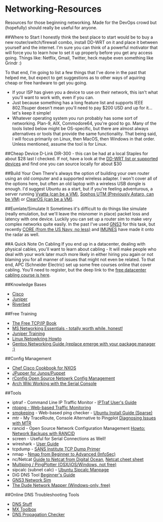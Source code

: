 # Networking-Resources
Resources for those beginning networking. Made for the DevOps crowd but (hopefully) should really be useful for anyone.

##Where to Start
I honestly think the best place to start would be to buy a new router/switch/firewall combo, install DD-WRT on it and place it between yourself and the internet. I'm sure you can think of a powerful motivator that will force you to learn how to set it up properly before you get any access going. Things like: Netflix, Gmail, Twitter, heck maybe even something like Grindr :)

To that end, I'm going to list a few things that I've done in the past that helped me, but expect to get suggestions as to other ways of aquiring cheap or free hardware to get you going. 

- If your ISP has given you a device to use on their network, this isn't what you'll want to work with, even if you can. 
- Just because something has a long feature list and supports IEEE 802.11super doesn't mean you'll need to pay $200 USD and up for it... let's keep it simple! 
- Whatever operating system you run probably has some sort of networking. Plan-9, AIX, Commodore64, you're good to go. Many of the tools listed below might be OS-specific, but there are almost always alternatives or tools that provide the same functionality. That being said, I will focus primarily on Linux, then MacOS, then Windows in that order. Unless mentioned, assume the tool is for Linux.  

##Cheap Device
D-Link DIR-300 - this can be had at a local Staples for about $28 last I checked. If not, have a look at the [DD-WRT list or supported devices](http://www.dd-wrt.com/wiki/index.php/Supported_Devices#D-Link) and find one you can source locally for about $30 

##Build Your Own
There's always the option of building your own router using an old computer and a supported wireless adapter. I won't cover all of the options here, but often an old laptop with a wireless USB dongle is enough. I'd suggest Ubuntu as a start, but if you're feeling adventurous, a server running [Vyatta (can be a VM)](http://vyos.net/wiki/Main_Page), [Sophos UTM (Previously Astaro, can be VM)](https://www.sophos.com/en-us/products/free-tools/sophos-utm-home-edition.aspx) or [ClearOS (can be a VM)](http://www.clearfoundation.com/#clearfoundation-community). 

##Eumlate/Simulate It
Sometimes it's difficult to do things like simulate (really emulation, but we'll leave the misnomer in place) packet loss and latency with one device. Luckily you can set up a router sim to make very complex networks quite easily. In the past I've used [GNS3](http://www.gns3.com/) for this task, but recently [CORE (from the US Navy, no less)](http://www.nrl.navy.mil/itd/ncs/products/core) and [IMUNES](http://imunes.net/) have made it onto the radar as well.

##A Quick Note On Cabling
If you end up in a datacenter, dealing with physical cables, you'll want to learn about cabling - It will make people who deal with your work later much more likely in either hiring you again or not blaming you for all manner of issues that might not even be related. To that end, APC (Schneider Electric) set up some free courses online that cover cabling. You'll need to register, but the deep link to the [free datacenter cabling course is here](http://energy.schneideruniversities.com/student.php?ctg=lessons&catalog=1&info_course=85).

##Knowledge Bases
- [Cisco](http://www.cisco.com/cisco/web/psa/reference.html)
- [Juniper](https://kb.juniper.net/InfoCenter/index?page=home)
- [Riverbed](https://supportkb.riverbed.com/support/index?page=home)

##Free Training
- [The Free TCP/IP Book](http://www.tcpipguide.com/free/index.htm)
- [MS Networking Essentials - totally worth while, honest!](https://www.microsoftvirtualacademy.com/en-us/training-courses/networking-fundamentals-8249?l=zcmNgKKy_1704984382)
- [Juniper Training](https://learningportal.juniper.net/juniper/user_courses.aspx)
- [Linux Netowkring Howto](http://www.tldp.org/HOWTO/NET3-4-HOWTO.html)
- [Gentoo Networking Guide (replace emerge with your package manager :)](http://www.tldp.org/HOWTO/NET3-4-HOWTO.html)

##Config Management
- [Chef Cisco Cookbook for NXOS](https://supermarket.chef.io/cookbooks/cisco-cookbook)
- [JPupper for Junos/Puppet](https://downloads.puppetlabs.com/junos/2.0R1.1/)
- [rConfig Open Source Netowrk Config Management](http://www.rconfig.com/)
- [Arch Wiki Working with the Serial Console](https://wiki.archlinux.org/index.php/Working_with_the_serial_console)

##Tools
- iptraf - Command Line IP Traffic Monitor - [IPTraf User's Guide](http://iptraf.seul.org/2.7/manual.html)
- [ntopng - Web-based Traffic Monitoring](https://github.com/ntop/ntopng)
- [smokeping](https://oss.oetiker.ch/smokeping/index.en.html) - Web-based ping checker - [Ubuntu Install Guide (Sparse)](http://manpages.ubuntu.com/manpages/trusty/man7/smokeping_install.7.html)
- mtr - My TraceRoute, Console Alternative to Pingplot [Diagnosing Issues with MTR](https://www.linode.com/docs/networking/diagnostics/diagnosing-network-issues-with-mtr)
- rancid - Open Source Network Configuration Management [Howto: Network Backups with RANCID](http://www.linuxhomenetworking.com/wiki/index.php/Quick_HOWTO_:_Ch1_:_Network_Backups_With_Rancid)
- screen - Useful for Serial Connections as Well!
- wireshark - [User Guide](https://www.wireshark.org/docs/wsug_html_chunked/)
- tcpdump - [SANS Institute TCP Dump Primer](https://www.giac.org/paper/gsec/3489/beginners-guide-tcpdump/105700)
- nmap - [Nmap from Beginner to Advanced (InfoSec)](http://resources.infosecinstitute.com/nmap/)
- nc/Netcat [Guide to Netcat from Digital Ocean](https://www.digitalocean.com/community/tutorials/how-to-use-netcat-to-establish-and-test-tcp-and-udp-connections-on-a-vps), [Netcat cheet sheet](https://www.sans.org/security-resources/sec560/netcat_cheat_sheet_v1.pdf)
- [Multiping / PingPlotter (OSX/iOS/Windows, not free)](https://www.pingman.com/products.html)
- sipcalc (subnet calc) - [Ubuntu Sipcalc Manpage](http://manpages.ubuntu.com/manpages/hardy/man1/sipcalc.1.html)
- DiG DNS Tool [Beginner's Guide](https://www.madboa.com/geek/dig/)
- [GNS3 Network Sim](http://www.gns3.com/)
- [The Dude Network Mapper (Windows-only, free)](http://www.mikrotik.com/thedude)

##Online DNS Troubleshooting Tools
- [DNS Stuff](http://www.dnsstuff.com/)
- [MX Toolbox](http://mxtoolbox.com/)
- [DNS Propagation Checker](https://www.whatsmydns.net/)
